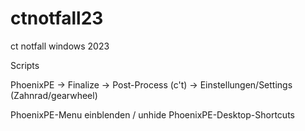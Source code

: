 # ctnotfall23

ct notfall windows 2023

Scripts

PhoenixPE -> Finalize -> Post-Process (c't) -> Einstellungen/Settings (Zahnrad/gearwheel)

PhoenixPE-Menu einblenden / unhide
PhoenixPE-Desktop-Shortcuts
